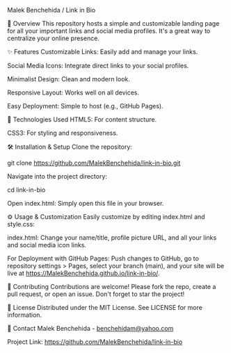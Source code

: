 Malek Benchehida / Link in Bio


🌟 Overview
This repository hosts a simple and customizable landing page for all your important links and social media profiles. It's a great way to centralize your online presence.

✨ Features
Customizable Links: Easily add and manage your links.

Social Media Icons: Integrate direct links to your social profiles.

Minimalist Design: Clean and modern look.

Responsive Layout: Works well on all devices.

Easy Deployment: Simple to host (e.g., GitHub Pages).

🚀 Technologies Used
HTML5: For content structure.

CSS3: For styling and responsiveness.

🛠️ Installation & Setup
Clone the repository:

git clone https://github.com/MalekBenchehida/link-in-bio.git

Navigate into the project directory:

cd link-in-bio

Open index.html:
Simply open this file in your browser.

⚙️ Usage & Customization
Easily customize by editing index.html and style.css:

index.html: Change your name/title, profile picture URL, and all your links and social media icon links.

For Deployment with GitHub Pages: Push changes to GitHub, go to repository settings > Pages, select your branch (main), and your site will be live at https://MalekBenchehida.github.io/link-in-bio/.

🤝 Contributing
Contributions are welcome! Please fork the repo, create a pull request, or open an issue. Don't forget to star the project!

📄 License
Distributed under the MIT License. See LICENSE for more information.

📧 Contact
Malek Benchehida - benchehidam@yahoo.com

Project Link: https://github.com/MalekBenchehida/link-in-bio
